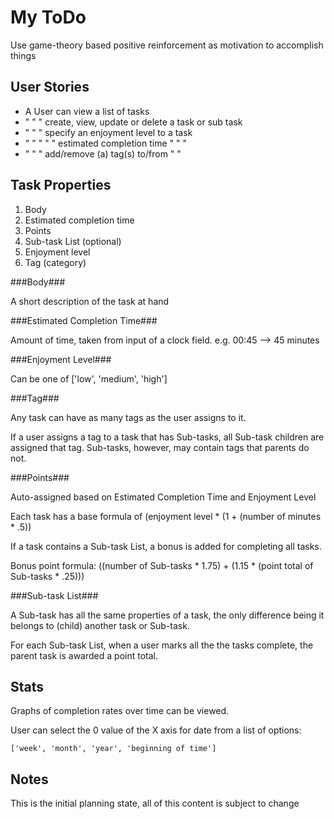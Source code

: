 My ToDo
====

Use game-theory based positive reinforcement as motivation to accomplish things

User Stories
----

* A User can view a list of tasks
* " "    "   create, view, update or delete a task or sub task
* " "    "   specify an enjoyment level to a task
* " "    "   "       "  estimated completion time " " "
* " "    "   add/remove (a) tag(s) to/from " "

Task Properties
----

1.  Body
2.  Estimated completion time
3.  Points
4.  Sub-task List (optional)
5.  Enjoyment level
6.  Tag (category)

###Body###

A short description of the task at hand

###Estimated Completion Time###

Amount of time, taken from input of a clock field. e.g. 00:45 --> 45 minutes

###Enjoyment Level###

Can be one of ['low', 'medium', 'high']

###Tag###

Any task can have as many tags as the user assigns to it.

If a user assigns a tag to a task that has Sub-tasks, all Sub-task children are
assigned that tag.  Sub-tasks, however, may contain tags that parents do not.

###Points###

Auto-assigned based on Estimated Completion Time and Enjoyment Level

Each task has a base formula of (enjoyment level * (1 + (number of minutes * .5))

If a task contains a Sub-task List, a bonus is added for completing all tasks.

Bonus point formula: ((number of Sub-tasks * 1.75) + (1.15 * (point total of Sub-tasks * .25)))

###Sub-task List###

A Sub-task has all the same properties of a task, the only difference being
it belongs to (child) another task or Sub-task.

For each Sub-task List, when a user marks all the the tasks complete, the parent
task is awarded a point total.

Stats
----

Graphs of completion rates over time can be viewed.

User can select the 0 value of the X axis for date from a list of options:

    ['week', 'month', 'year', 'beginning of time']

Notes
----

This is the initial planning state, all of this content is subject to change
